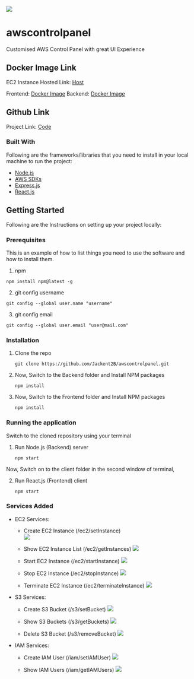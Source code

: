 
![](https://github.com/Jackent2B/awscontrolpanel/blob/main/awscontrolpanel.png?raw=true)

# awscontrolpanel
Customised AWS Control Panel with great UI Experience
## Docker Image Link

EC2 Instance Hosted Link: [Host](http://54.82.2.5:3000/)

Frontend: [Docker Image](https://hub.docker.com/repository/docker/jackent2binnovaccer/awscontrolpanelreact)
Backend: [Docker Image](https://hub.docker.com/repository/docker/jackent2binnovaccer/awscontrolpanelnode)

## Github Link

Project Link: [Code](https://github.com/Jackent2B/awscontrolpanel.git)



### Built With

Following are the frameworks/libraries that you need to install in your local machine to run the project: 

* [Node.js](https://nodejs.org/en/)
* [AWS SDKs](https://aws.amazon.com/tools/)
* [Express.js](https://expressjs.com/)
* [React.js](https://reactjs.org/)


<!-- GETTING STARTED -->
## Getting Started

Following are the Instructions on setting up your project locally:

### Prerequisites

This is an example of how to list things you need to use the software and how to install them.
1. npm
  ```
  npm install npm@latest -g
  ```
2.  git config username
  ```
  git config --global user.name "username"
  ```
3.  git config email
  ```
  git config --global user.email "user@mail.com"
  ```

### Installation
1. Clone the repo
   ```
   git clone https://github.com/Jackent2B/awscontrolpanel.git
   ```
2. Now, Switch to the Backend folder and Install NPM packages
   ```
   npm install
   ```
3. Now, Switch to the Frontend folder and Install NPM packages
   ```
   npm install
   ```      

### Running the application
Switch to the cloned repository using your terminal


1. Run Node.js (Backend) server 
   ```
   npm start
   ```
Now, Switch on to the client folder in the second window of terminal,<br/>

2. Run React.js (Frontend) client 
   ```
   npm start
   ```

### Services Added

* EC2 Services:

  * Create EC2 Instance (/ec2/setInstance)   
    ![](https://github.com/Jackent2B/awscontrolpanel/blob/main/createinstance.png?raw=true)
  
  * Show EC2 Instance List (/ec2/getInstances)
  ![](https://github.com/Jackent2B/awscontrolpanel/blob/main/instancelist.png?raw=true)

  * Start EC2 Instance (/ec2/startInstance)
  ![](https://github.com/Jackent2B/awscontrolpanel/blob/main/startinstance.png?raw=true)
  
  * Stop EC2 Instance (/ec2/stopInstance) 
  ![](https://github.com/Jackent2B/awscontrolpanel/blob/main/stopinstance.png?raw=true)
  
  * Terminate EC2 Instance (/ec2/terminateInstance)
  ![](https://github.com/Jackent2B/awscontrolpanel/blob/main/terminateinstance.png?raw=true)


* S3 Services: 
  
  * Create S3 Bucket (/s3/setBucket)
  ![](https://github.com/Jackent2B/awscontrolpanel/blob/main/createbucket.png?raw=true)
  
  * Show S3 Buckets (/s3/getBuckets)
  ![](https://github.com/Jackent2B/awscontrolpanel/blob/main/listbuckets.png?raw=true)
  
  * Delete S3 Bucket (/s3/removeBucket)
  ![](https://github.com/Jackent2B/awscontrolpanel/blob/main/deletebucket.png?raw=true)
  
* IAM Services:

  * Create IAM User (/iam/setIAMUser)
  ![](https://github.com/Jackent2B/awscontrolpanel/blob/main/createuser.png?raw=true)
  
  * Show IAM Users  (/iam/getIAMUsers)
  ![](https://github.com/Jackent2B/awscontrolpanel/blob/main/userlist.png?raw=true)
